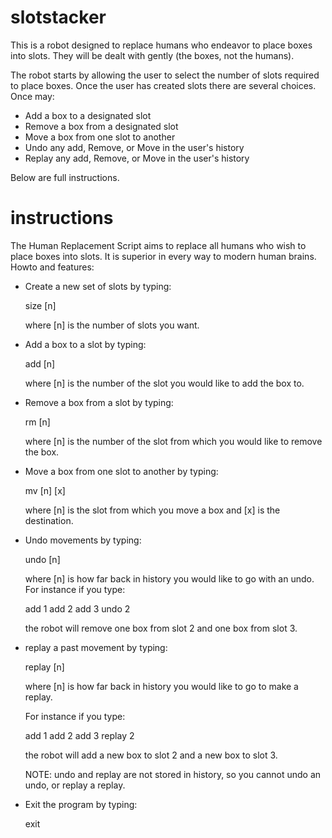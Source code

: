 # slotstacker
This is a robot designed to replace humans who endeavor to place boxes into slots. They will be dealt with gently (the boxes, not the humans).

The robot starts by allowing the user to select the number of slots required to place boxes. Once the user has created slots there are several choices. Once may:

* Add a box to a designated slot
* Remove a box from a designated slot
* Move a box from one slot to another
* Undo any add, Remove, or Move in the user's history
* Replay any add, Remove, or Move in the user's history

Below are full instructions.

# instructions
The Human Replacement Script aims to replace all humans who wish to place boxes into slots. It is superior in every way to modern human brains. Howto and features:

+ Create a new set of slots by typing:

   size [n]

   where [n] is the number of slots you want.

+ Add a box to a slot by typing:

   add [n]

   where [n] is the number of the slot you would like to add the box to.

+ Remove a box from a slot by typing:

   rm [n]

   where [n] is the number of the slot from which you would like to remove the box.

+ Move a box from one slot to another by typing:

   mv [n] [x]

   where [n] is the slot from which you move a box and [x] is the destination.

+ Undo movements by typing:

   undo [n]

   where [n] is how far back in history you would like to go with an undo. For instance if you type:

   add 1
   add 2
   add 3
   undo 2

   the robot will remove one box from slot 2 and one box from slot 3.

+ replay a past movement by typing:

   replay [n]

   where [n] is how far back in history you would like to go to make a replay. 

   For instance if you type:

   add 1
   add 2
   add 3
   replay 2

   the robot will add a new box to slot 2 and a new box to slot 3.

   NOTE: undo and replay are not stored in history, so you cannot undo an undo, or replay a replay.

+ Exit the program by typing:

   exit
